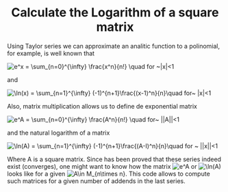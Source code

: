 # <center>Calculate the Logarithm of a square matrix</center>

Using Taylor series we can approximate an analitic function to a polinomial, for example, is well known that

<img src="https://latex.codecogs.com/gif.latex?e^x&space;=&space;\sum_{n=0}^{\infty}&space;\frac{x^n}{n!}&space;\quad&space;for&space;~|x|<1" title="e^x = \sum_{n=0}^{\infty} \frac{x^n}{n!} \quad for ~|x|<1" />

and

<img src="https://latex.codecogs.com/gif.latex?\ln(x)&space;=&space;\sum_{n=1}^{\infty}&space;(-1)^{n&plus;1}\frac{(x-1)^n}{n}\quad&space;for~&space;|x|<1" title="\ln(x) = \sum_{n=1}^{\infty} (-1)^{n+1}\frac{(x-1)^n}{n}\quad for~ |x|<1" />

Also, matrix multiplication allows us to define de exponential matrix

<img src="https://latex.codecogs.com/gif.latex?e^A&space;=&space;\sum_{n=0}^{\infty}&space;\frac{A^n}{n!}&space;\quad&space;for~&space;||A||<1" title="e^A = \sum_{n=0}^{\infty} \frac{A^n}{n!} \quad for~ ||A||<1" />

and the natural logarithm of a matrix

<img src="https://latex.codecogs.com/gif.latex?\ln(A)&space;=&space;\sum_{n=1}^{\infty}&space;(-1)^{n&plus;1}\frac{(A-I)^n}{n}\quad&space;for&space;~&space;||x||<1" title="\ln(A) = \sum_{n=1}^{\infty} (-1)^{n+1}\frac{(A-I)^n}{n}\quad for ~ ||x||<1" />

Where A is a square matrix. Since has been proved that these series indeed exist (converges), one might want to know how the matrix   <img src="https://latex.codecogs.com/gif.latex?e^A" title="e^A" /> or <img src="https://latex.codecogs.com/gif.latex?\ln(A)" title="\ln(A)" /> looks like for a given <img src="https://latex.codecogs.com/gif.latex?A\in&space;M_{k\times&space;k}" title="A\in M_{n\times n}" />.
This code allows to compute such matrices for a given number of addends in the last series.
